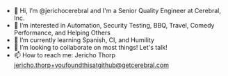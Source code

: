 - 👋 Hi, I’m @jerichocerebral and I'm a Senior Quality Engineer at Cerebral, Inc.
- 👀 I’m interested in Automation, Security Testing, BBQ, Travel, Comedy Performance, and Helping Others
- 🌱 I’m currently learning Spanish, CI, and Humility
- 💞️ I’m looking to collaborate on most things! Let's talk!
- 📫 How to reach me: 
Jericho Thorp
jericho.thorp+youfoundthisatgithub@getcerebral.com


<!---
jerichocerebral/jerichocerebral is a ✨ special ✨ repository because its `README.md` (this file) appears on your GitHub profile.
You can click the Preview link to take a look at your changes.
--->
